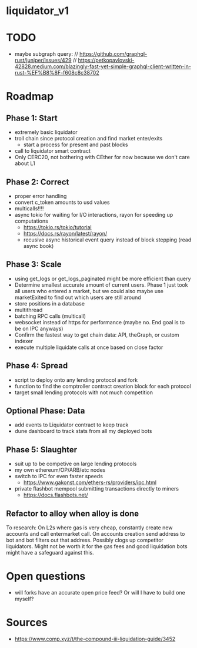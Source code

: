 # liquidator_v1


# TODO
 - maybe subgraph query: 
// https://github.com/graphql-rust/juniper/issues/429
// https://petkopavlovski-42828.medium.com/blazingly-fast-yet-simple-graphql-client-written-in-rust-%EF%B8%8F-f608c8c38702

# Roadmap

## Phase 1: Start
- extremely basic liquidator
- troll chain since protocol creation and find market enter/exits
    - start a process for present and past blocks
- call to liquidator smart contract
- Only CERC20, not bothering with CEther for now because we don't care about L1

## Phase 2: Correct
- proper error handling
- convert c_token amounts to usd values
- multicalls!!!!
- async tokio for waiting for I/O interactions, rayon for speeding up computations
    - https://tokio.rs/tokio/tutorial
    - https://docs.rs/rayon/latest/rayon/
    - recusive async historical event query instead of block stepping (read async book)

## Phase 3: Scale
- using get_logs or get_logs_paginated might be more efficient than query
- Determine smallest accurate amount of current users.  Phase 1 just took all users who entered a market, but we could also maybe use marketExited to find out which users are still around
- store positions in a database
- multithread
- batching RPC calls (multicall)
- websocket instead of https for performance (maybe no.  End goal is to be on IPC anyways)
- Confirm the fastest way to get chain data: API, theGraph, or custom indexer
- execute multiple liquidate calls at once based on close factor


## Phase 4: Spread
- script to deploy onto any lending protocol and fork
- function to find the comptroller contract creation block for each protocol
- target small lending protocols with not much competition

## Optional Phase: Data
- add events to Liquidator contract to keep track
- dune dashboard to track stats from all my deployed bots

## Phase 5: Slaughter
- suit up to be competive on large lending protocols
- my own ethereum/OP/ARB/etc nodes
- switch to IPC for even faster speeds
    - https://www.gakonst.com/ethers-rs/providers/ipc.html
- private flashbot mempool submitting transactions directly to miners
    - https://docs.flashbots.net/

## Refactor to alloy when alloy is done

To research: On L2s where gas is very cheap, constantly create new accounts and call entermarket call.  On accounts creation send address to bot and bot filters out that address.  Possibly clogs up competitor liquidators.  Might not be worth it for the gas fees and good liquidation bots might have a safeguard against this.

# Open questions
- will forks have an accurate open price feed?  Or will I have to build one myself?

# Sources
 - https://www.comp.xyz/t/the-compound-iii-liquidation-guide/3452